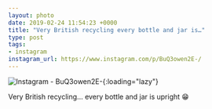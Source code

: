 ```yaml
---
layout: photo
date: 2019-02-24 11:54:23 +0000
title: "Very British recycling every bottle and jar is…"
type: post
tags:
- instagram
instagram_url: https://www.instagram.com/p/BuQ3owen2E-/
---
```


![Instagram - BuQ3owen2E-](https://colinseymour.co.uk/img/BuQ3owen2E-.jpg){:loading="lazy"}

Very British recycling... every bottle and jar is upright 😁
